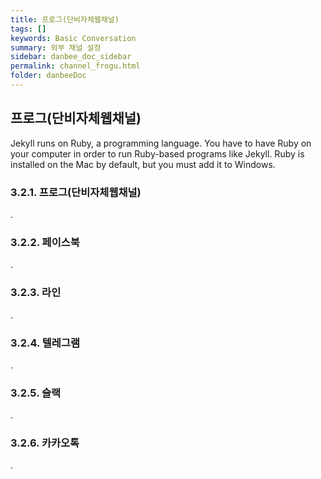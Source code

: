 ```yaml
---
title: 프로그(단비자체웹채널)
tags: []
keywords: Basic Conversation
summary: 외부 채널 설정
sidebar: danbee_doc_sidebar
permalink: channel_frogu.html
folder: danbeeDoc
---
```


## 프로그(단비자체웹채널)

Jekyll runs on Ruby, a programming language. You have to have Ruby on your computer in order to run Ruby-based programs like Jekyll. Ruby is installed on the Mac by default, but you must add it to Windows.

### 3.2.1. 프로그(단비자체웹채널)

.

### 3.2.2. 페이스북

.

### 3.2.3. 라인

.

### 3.2.4. 텔레그램

.

### 3.2.5. 슬랙

.

### 3.2.6. 카카오톡
.
